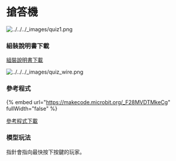 # 搶答機

![../../../\_images/quiz1.png](https://kittenbothk.readthedocs.io/en/latest/\_images/quiz1.png)

### 組裝說明書下載

[組裝說明書下載](https://drive.google.com/drive/folders/1wg\_edUZFrqyUONA0FJ6vFBkGArRsfnf4?usp=sharing)

![../../../\_images/quiz\_wire.png](https://kittenbothk.readthedocs.io/en/latest/\_images/quiz\_wire.png)

### 參考程式

{% embed url="https://makecode.microbit.org/_F28MVDTMkeCg" fullWidth="false" %}

[參考程式下載](https://makecode.microbit.org/\_WFcW5gHhA0Vu)

### 模型玩法

指針會指向最快按下按鍵的玩家。
